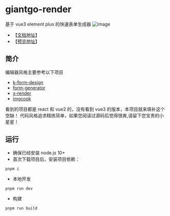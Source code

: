 # giantgo-render

基于 vue3 element plus 的快速表单生成器
![image](https://giantgo.github.io/giantgo-render/assets/home.gif)

- 【[文档地址](https://giantgo.github.io/giantgo-render/)】
- 【[预览地址](https://giantgo.github.io/giantgo-render/example)】

## 简介

编辑器风格主要参考以下项目

- [k-form-design](https://github.com/Kchengz/k-form-design)
- [form-generator](https://github.com/JakHuang/form-generator)
- [x-render](https://github.com/alibaba/x-render)
- [imgcook](https://www.imgcook.com/)

看到的项目都是 react 和 vue2 的，没有看到 vue3 的版本，本项目就来填补这个空缺！
代码风格追求精炼简单，如果您阅读过源码后觉得很爽,请留下您宝贵的小星星！

## 运行

- 确保已经安装 node.js 10+
- 首次下载项目后，安装项目依赖：

```
pnpm i
```

- 本地开发

```
pnpm run dev
```

- 构建

```
pnpm run build
```
